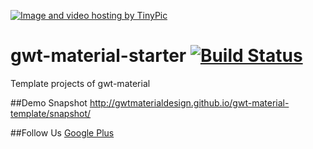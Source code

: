 <a href="http://tinypic.com?ref=15x8ehd" target="_blank"><img src="http://i65.tinypic.com/15x8ehd.png" border="0" alt="Image and video hosting by TinyPic"></a>
# gwt-material-starter [![Build Status](https://travis-ci.org/GwtMaterialDesign/gwt-material-template.svg?branch=master)](https://travis-ci.org/GwtMaterialDesign/gwt-material-template)
Template projects of gwt-material

##Demo Snapshot
<a href="http://gwtmaterialdesign.github.io/gwt-material-template/snapshot/">http://gwtmaterialdesign.github.io/gwt-material-template/snapshot/</a>

##Follow Us
<a href="https://plus.google.com/u/0/communities/108005250093449814286"> Google Plus</a>
